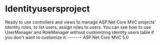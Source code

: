 # Identityusersproject
Ready to use controllers and views to manage ASP.Net Core MVC projects' Identity roles, to list users, assign roles to users. You can see how to use UserManager and RoleManager without customizing identity users table if you don't want to customize it. ------- ASP.Net Core MVC 5.0
